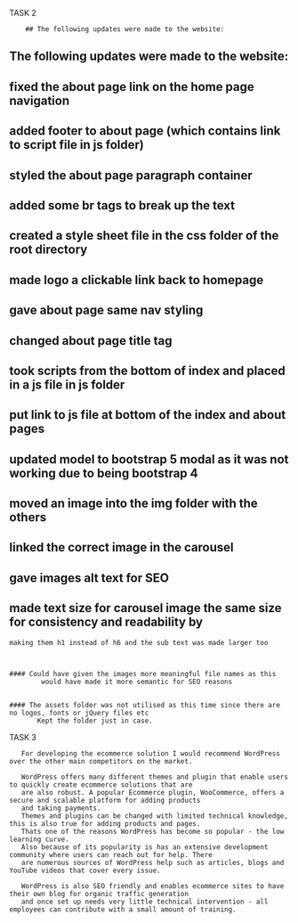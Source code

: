 

TASK 2


        ## The following updates were made to the website: 



## The following updates were made to the website: 



## fixed the about page link on the home page navigation 

## added footer to about page (which contains link to script file in js folder)

## styled the about page paragraph container

## added some br tags to break up the text

## created a style sheet file in the css folder of the root directory

## made logo a clickable link back to homepage 

## gave about page same nav styling 

## changed about page title tag 

## took scripts from the bottom of index and placed in a js file in js folder 

## put link to js file at bottom of the index and about pages

## updated model to bootstrap 5 modal as it was not working due to being bootstrap 4

## moved an image into the img folder with the others 

## linked the correct image in the carousel

## gave images alt text for SEO 

## made text size for carousel image the same size for consistency and readability by
    making them h1 instead of h6 and the sub text was made larger too
    
    
    
    #### Could have given the images more meaningful file names as this
            would have made it more semantic for SEO reasons 
            
            
    #### The assets folder was not utilised as this time since there are no logos, fonts or jQuery files etc 
           Kept the folder just in case. 
           

           
           

TASK 3

       For developing the ecommerce solution I would recommend WordPress over the other main competitors on the market.

       WordPress offers many different themes and plugin that enable users to quickly create ecommerce solutions that are 
       are also robust. A popular Ecommerce plugin, WooCommerce, offers a secure and scalable platform for adding products 
       and taking payments. 
       Themes and plugins can be changed with limited technical knowledge, this is also true for adding products and pages.
       Thats one of the reasons WordPress has become so popular - the low learning curve.
       Also because of its popularity is has an extensive development community where users can reach out for help. There 
       are numerous sources of WordPress help such as articles, blogs and YouTube videos that cover every issue. 

       WordPress is also SEO friendly and enables ecommerce sites to have their own blog for organic traffic generation
       and once set up needs very little technical intervention - all employees can contribute with a small amount of training.

           
           
